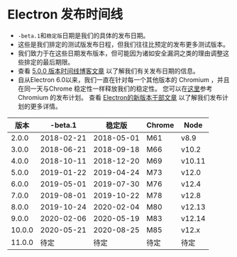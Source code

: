 # Electron 发布时间线

* `-beta.1`和`稳定版`日期是我们的具体的发布日期。
* 这些是我们排定的测试版发布日程，但我们往往比预定的发布更多测试版本。
* 我们致力于在这些日期发布版本，但可能因为诸如安全漏洞之类的理由调整这些排定的最后期限。
* 查看 [ 5.0.0 版本时间线博客文章](https://electronjs.org/blog/electron-5-0-timeline) 以了解我们有关发布日期的信息。
* 自从Electron 6.0以来，我们一直在针对每一个其他版本的 Chromium ，并且在同一天与Chrome 稳定性一样释放我们的稳定性。 您可以在[这里](https://chromiumdash.appspot.com/schedule)参考 Chromium 的发布计划。 查看 [Electron的新版本干部文章](https://www.electronjs.org/blog/12-week-cadence) 以了解我们发布计划的更多详情。

| 版本     | -beta.1    | 稳定版        | Chrome | Node   |
| ------ | ---------- | ---------- | ------ | ------ |
| 2.0.0  | 2018-02-21 | 2018-05-01 | M61    | v8.9   |
| 3.0.0  | 2018-06-21 | 2018-09-18 | M66    | v10.2  |
| 4.0.0  | 2018-10-11 | 2018-12-20 | M69    | v10.11 |
| 5.0.0  | 2019-01-22 | 2019-04-24 | M73    | v12.0  |
| 6.0.0  | 2019-05-01 | 2019-07-30 | M76    | v12.4  |
| 7.0.0  | 2019-08-01 | 2019-10-22 | M78    | v12.8  |
| 8.0.0  | 2019-10-24 | 2020-02-04 | M80    | v12.13 |
| 9.0.0  | 2020-02-06 | 2020-05-19 | M83    | v12.14 |
| 10.0.0 | 2020-05-21 | 2020-08-25 | M85    | v12.x  |
| 11.0.0 | 待定         | 待定         | 待定     | 待定     |
